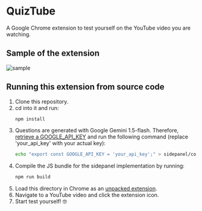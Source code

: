 # QuizTube

A Google Chrome extension to test yourself on the YouTube video you are watching.

## Sample of the extension

![sample](images/demo.gif)

## Running this extension from source code

1. Clone this repository.
2. cd into it and run:
   ```sh
   npm install
   ```
3. Questions are generated with Google Gemini 1.5-flash. Therefore, [retrieve a GOOGLE_API_KEY](https://ai.google.dev/gemini-api/docs/api-key) and run the following command (replace 'your_api_key' with your actual key):
   ```sh
   echo "export const GOOGLE_API_KEY = 'your_api_key';" > sidepanel/config.js
   ```
4. Compile the JS bundle for the sidepanel implementation by running:
   ```sh
   npm run build
   ```
5. Load this directory in Chrome as an [unpacked extension](https://developer.chrome.com/docs/extensions/mv3/getstarted/development-basics/#load-unpacked).
6. Navigate to a YouTube video and click the extension icon.
7. Start test yourself! 🤓
